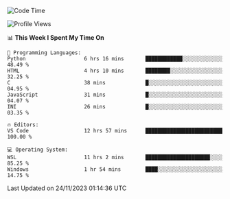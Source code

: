 <!--START_SECTION:waka-->
![Code Time](http://img.shields.io/badge/Code%20Time-399%20hrs%2021%20mins-blue)

![Profile Views](http://img.shields.io/badge/Profile%20Views-35-blue)

📊 **This Week I Spent My Time On** 

```text
💬 Programming Languages: 
Python                   6 hrs 16 mins       ████████████░░░░░░░░░░░░░   48.49 % 
HTML                     4 hrs 10 mins       ████████░░░░░░░░░░░░░░░░░   32.25 % 
C                        38 mins             █░░░░░░░░░░░░░░░░░░░░░░░░   04.95 % 
JavaScript               31 mins             █░░░░░░░░░░░░░░░░░░░░░░░░   04.07 % 
INI                      26 mins             █░░░░░░░░░░░░░░░░░░░░░░░░   03.35 % 

🔥 Editors: 
VS Code                  12 hrs 57 mins      █████████████████████████   100.00 % 

💻 Operating System: 
WSL                      11 hrs 2 mins       █████████████████████░░░░   85.25 % 
Windows                  1 hr 54 mins        ████░░░░░░░░░░░░░░░░░░░░░   14.75 % 
```


 Last Updated on 24/11/2023 01:14:36 UTC
<!--END_SECTION:waka-->
